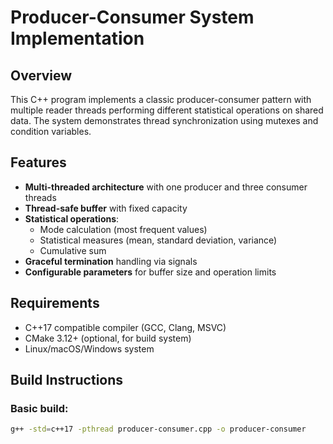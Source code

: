 # Producer-Consumer System Implementation

## Overview

This C++ program implements a classic producer-consumer pattern with multiple reader threads performing different statistical operations on shared data. The system demonstrates thread synchronization using mutexes and condition variables.

## Features

- **Multi-threaded architecture** with one producer and three consumer threads
- **Thread-safe buffer** with fixed capacity
- **Statistical operations**:
  - Mode calculation (most frequent values)
  - Statistical measures (mean, standard deviation, variance)
  - Cumulative sum
- **Graceful termination** handling via signals
- **Configurable parameters** for buffer size and operation limits

## Requirements

- C++17 compatible compiler (GCC, Clang, MSVC)
- CMake 3.12+ (optional, for build system)
- Linux/macOS/Windows system

## Build Instructions

### Basic build:
```bash
g++ -std=c++17 -pthread producer-consumer.cpp -o producer-consumer
